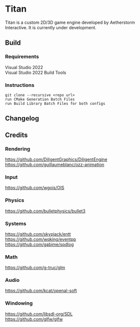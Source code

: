# Titan
Titan is a custom 2D/3D game engine developed by Aetherstorm Interactive. It is currently under development.

## Build
### Requirements
Visual Studio 2022  
Visual Studio 2022 Build Tools

### Instructions
```
git clone --recursive <repo url>
run CMake Generation Batch Files
run Build Library Batch Files for both configs
```

## Changelog

## Credits
### Rendering
https://github.com/DiligentGraphics/DiligentEngine  
https://github.com/guillaumeblanc/ozz-animation
### Input
https://github.com/wgois/OIS  
### Physics
https://github.com/bulletphysics/bullet3  
### Systems
https://github.com/skypjack/entt  
https://github.com/wqking/eventpp  
https://github.com/gabime/spdlog  
### Math
https://github.com/g-truc/glm
### Audio
https://github.com/kcat/openal-soft  
### Windowing
https://github.com/libsdl-org/SDL  
https://github.com/glfw/glfw  
